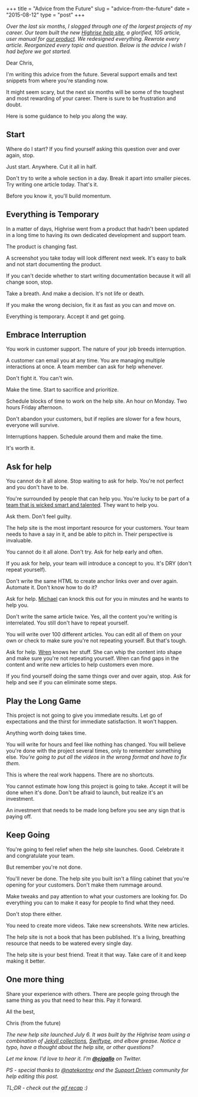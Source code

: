 +++
title = "Advice from the Future"
slug = "advice-from-the-future"
date = "2015-08-12"
type = "post"
+++ 

*Over the last six months, I slogged through one of the largest projects of my career. Our team built the new [Highrise help site](https://help.highrisehq.com/), a glorified, 105 article, user manual for [our product](https://highrisehq.com/). We redesigned everything. Rewrote every article. Reorganized every topic and question. Below is the advice I wish I had before we got started.*


Dear Chris, 

I'm writing this advice from the future. Several support emails and text snippets from where you're standing now. 

It might seem scary, but the next six months will be some of the toughest and most rewarding of your career. There is sure to be frustration and doubt.

Here is some guidance to help you along the way. 

## Start

Where do I start? If you find yourself asking this question over and over again, stop. 

Just start. Anywhere. Cut it all in half. 

Don't try to write a whole section in a day. Break it apart into smaller pieces. Try writing one article today. That's it. 

Before you know it, you'll build momentum. 

## Everything is Temporary

In a matter of days, Highrise went from a product that hadn't been updated in a long time to having its own dedicated development and support team.

The product is changing fast. 

A screenshot you take today will look different next week. It's easy to balk and not start documenting the product. 

If you can't decide whether to start writing documentation because it will all change soon, stop. 

Take a breath. And make a decision. It's not life or death. 

If you make the wrong decision, fix it as fast as you can and move on. 

Everything is temporary. Accept it and get going. 

## Embrace Interruption

You work in customer support. The nature of your job breeds interruption. 

A customer can email you at any time. You are managing multiple interactions at once. A team member can ask for help whenever. 

Don't fight it. You can't win. 

Make the time. Start to sacrifice and prioritize. 

Schedule blocks of time to work on the help site. An hour on Monday. Two hours Friday afternoon.  

Don't abandon your customers, but if replies are slower for a few hours, everyone will survive. 

Interruptions happen. Schedule around them and make the time. 

It's worth it. 

## Ask for help

You cannot do it all alone. Stop waiting to ask for help. You're not perfect and you don't have to be. 

You're surrounded by people that can help you. You're lucky to be part of a [team that is wicked smart and talented](https://signalvnoise.com/posts/3837-combine). They want to help you. 

Ask them. Don't feel guilty. 

The help site is the most important resource for your customers. Your team needs to have a say in it, and be able to pitch in. Their perspective is invaluable. 

You cannot do it all alone. Don't try. Ask for help early and often. 

If you ask for help, your team will introduce a concept to you. It's DRY (don't repeat yourself). 

Don't write the same HTML to create anchor links over and over again. Automate it. Don't know how to do it? 

Ask for help. [Michael](https://twitter.com/MichaelDwan) can knock this out for you in minutes and he wants to help you. 

Don't write the same article twice. Yes, all the content you're writing is interrelated. You still don't have to repeat yourself.

You will write over 100 different articles. You can edit all of them on your own or check to make sure you're not repeating yourself. But that's tough. 

Ask for help. [Wren](https://twitter.com/heywren) knows her stuff. She can whip the content into shape and make sure you're not repeating yourself. Wren can find gaps in the content and write new articles to help customers even more.

If you find yourself doing the same things over and over again, stop. Ask for help and see if you can eliminate some steps. 

## Play the Long Game

This project is not going to give you immediate results. Let go of expectations and the thirst for immediate satisfaction. It won't happen. 

Anything worth doing takes time. 

You will write for hours and feel like nothing has changed. You will believe you're done with the project several times, only to remember something else. *You're going to put all the videos in the wrong format and have to fix them.*

This is where the real work happens. There are no shortcuts. 

You cannot estimate how long this project is going to take. Accept it will be done when it's done. Don't be afraid to launch, but realize it's an investment. 

An investment that needs to be made long before you see any sign that is paying off. 

## Keep Going

You're going to feel relief when the help site launches. Good. Celebrate it and congratulate your team. 

But remember you're not done. 

You'll never be done. The help site you built isn't a filing cabinet that you're opening for your customers. Don't make them rummage around. 

Make tweaks and pay attention to what your customers are looking for. Do everything you can to make it easy for people to find what they need. 

Don't stop there either. 

You need to create more videos. Take new screenshots. Write new articles. 

The help site is not a book that has been published. It's a living, breathing resource that needs to be watered every single day. 

The help site is your best friend. Treat it that way. Take care of it and keep making it better. 

## One more thing

Share your experience with others. There are people going through the same thing as you that need to hear this. Pay it forward. 

All the best, 

Chris (from the future)

*The new help site launched July 6. It was built by the Highrise team using a combination of [Jekyll collections](http://jekyllrb.com/docs/collections/), [Swiftype](https://swiftype.com/), and elbow grease. Notice a typo, have a thought about the help site, or other questions?* 

*Let me know. I'd love to hear it. I'm **[@cjgallo](https://twitter.com/cjgallo)** on Twitter.*

*PS - special thanks to [@natekontny](https://twitter.com/natekontny) and the [Support Driven](http://supportdriven.com/support-driven-chat/) community for help editing this post.*

*TL;DR - check out the [gif recap](http://mygifs.withdraft.com/) :)*